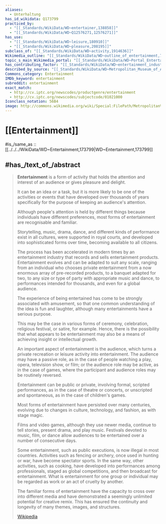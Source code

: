 ```yaml
---
aliases:
  - Unterhaltung
has_id_wikidata: Q173799
practiced_by:
  - "[[_Standards/WikiData/WD~entertainer,138858]]"
  - "[[_Standards/WikiData/WD~Q12576271,12576271]]"
has_use:
  - "[[_Standards/WikiData/WD~leisure,180910]]"
  - "[[_Standards/WikiData/WD~pleasure,208195]]"
subclass_of: "[[_Standards/WikiData/WD~activity,1914636]]"
Wikimedia_outline: "[[_Standards/WikiData/WD~outline_of_entertainment,7112620]]"
topic_s_main_Wikimedia_portal: "[[_Standards/WikiData/WD~Portal_Entertainment,12895887]]"
has_contributing_factor: "[[_Standards/WikiData/WD~entertainment_industry,19595701]]"
described_by_source: "[[_Standards/WikiData/WD~Metropolitan_Museum_of_Art_Tagging_Vocabulary,106727050]]"
Commons_category: Entertainment
IMDb_keyword: entertainment
subreddit: entertainment
exact_match:
  - http://cv.iptc.org/newscodes/productgenre/entertainment
  - http://cv.iptc.org/newscodes/subjectcode/01021000
Iconclass_notation: 56B4
image: http://commons.wikimedia.org/wiki/Special:FilePath/Metropolitan%20Opera%20House%2C%20a%20concert%20by%20pianist%20Josef%20Hofmann%20-%20NARA%20541890%20-%20Edit.jpg
---
```


# [[Entertainment]] 

#is_/same_as :: [[../../../WikiData/WD~Entertainment,173799|WD~Entertainment,173799]] 

## #has_/text_of_/abstract 

> **Entertainment** is a form of activity that holds the attention and interest of an audience 
> or gives pleasure and delight. 
> 
> It can be an idea or a task, 
> but it is more likely to be one of the activities or events 
> that have developed over thousands of years specifically for the purpose of keeping an audience's attention.
>
> Although people's attention is held by different things because individuals have different preferences, 
> most forms of entertainment are recognisable and familiar. 
> 
> Storytelling, music, drama, dance, and different kinds of performance exist in all cultures, 
> were supported in royal courts, and developed into sophisticated forms over time, becoming available to all citizens. 
> 
> The process has been accelerated in modern times by an entertainment industry 
> that records and sells entertainment products. 
> Entertainment evolves and can be adapted to suit any scale, 
> ranging from an individual who chooses private entertainment 
> from a now enormous array of pre-recorded products, 
> to a banquet adapted for two, to any size or type of party with appropriate music and dance, 
> to performances intended for thousands, and even for a global audience.
>
> The experience of being entertained has come to be strongly associated with amusement, 
> so that one common understanding of the idea is fun and laughter, 
> although many entertainments have a serious purpose. 
> 
> This may be the case in various forms of ceremony, celebration, religious festival, or satire, for example. 
> Hence, there is the possibility that what appears to be entertainment 
> may also be a means of achieving insight or intellectual growth.
>
> An important aspect of entertainment is 
> the audience, which turns a private recreation or leisure activity into entertainment. 
> The audience may have a passive role, as in the case of people watching a play, opera, television show, or film; 
> or the audience role may be active, as in the case of games, 
> where the participant and audience roles may be routinely reversed. 
> 
> Entertainment can be public or private, 
> involving formal, scripted performances, as in the case of theatre or concerts, 
> or unscripted and spontaneous, as in the case of children's games. 
> 
> Most forms of entertainment have persisted over many centuries, 
> evolving due to changes in culture, technology, and fashion, as with stage magic. 
> 
> Films and video games, although they use newer media, continue to tell stories, present drama, and play music. 
> Festivals devoted to music, film, or dance allow audiences to be entertained over a number of consecutive days.
>
> Some entertainment, such as public executions, is now illegal in most countries. 
> Activities such as fencing or archery, once used in hunting or war, have become spectator sports. 
> In the same way, other activities, such as cooking, have developed into performances among professionals, 
> staged as global competitions, and then broadcast for entertainment. 
> What is entertainment for one group or individual may be regarded as work or an act of cruelty by another.
>
> The familiar forms of entertainment have the capacity to cross over into different media 
> and have demonstrated a seemingly unlimited potential for creative remix. 
> This has ensured the continuity and longevity of many themes, images, and structures.
>
> [Wikipedia](https://en.wikipedia.org/wiki/Entertainment) 

